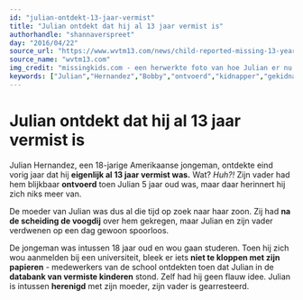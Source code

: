 ```yaml
---
id: "julian-ontdekt-13-jaar-vermist"
title: "Julian ontdekt dat hij al 13 jaar vermist is"
authorhandle: "shannaverspreet"
day: "2016/04/22"
source_url: "https://www.wvtm13.com/news/child-reported-missing-13-years-ago-located-unharmed/36262230"
source_name: "wvtm13.com"
img_credit: "missingkids.com - een herwerkte foto van hoe Julian er nu zou kunnen uitzien"
keywords: ["Julian","Hernandez","Bobby","ontvoerd","kidnapper","gekidnapt","papa","vader","kind","gevonden","Amerika","Ohio"]
---
```

# Julian ontdekt dat hij al 13 jaar vermist is
Julian Hernandez, een 18-jarige Amerikaanse jongeman, ontdekte eind vorig jaar dat hij **eigenlijk al 13 jaar vermist was.** Wat? _Huh?!_ Zijn vader had hem blijkbaar **ontvoerd** toen Julian 5 jaar oud was, maar daar herinnert hij zich niks meer van.

De moeder van Julian was dus al die tijd op zoek naar haar zoon. Zij had **na de scheiding de voogdij** over hem gekregen, maar Julian en zijn vader verdwenen op een dag gewoon spoorloos.

De jongeman was intussen 18 jaar oud en wou gaan studeren. Toen hij zich wou aanmelden bij een universiteit, bleek er iets **niet te kloppen met zijn papieren** - medewerkers van de school ontdekten toen dat Julian in de **databank van vermiste kinderen** stond. Zelf had hij geen flauw idee. Julian is intussen **herenigd** met zijn moeder, zijn vader is gearresteerd.
